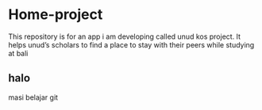 # Home-project
This repository is for an app i am developing called unud kos project. It helps unud’s scholars to find a place to stay with their peers while studying at bali

## halo

masi belajar git